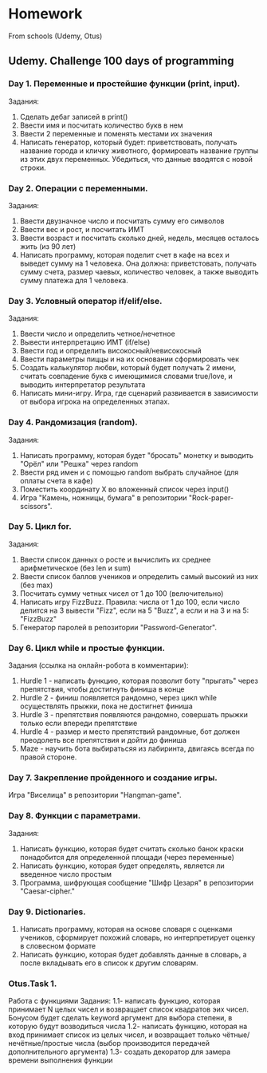 # Homework
From schools (Udemy, Otus)
## Udemy. Challenge 100 days of programming
### Day 1. Переменные и простейшие функции (print, input).
Задания:
1. Сделать дебаг записей в print()
2. Ввести имя и посчитать количество букв в нем
3. Ввести 2 переменные и поменять местами их значения
4. Написать генератор, который будет: приветствовать, получать название города и кличку животного, формировать название группы из этих двух переменных. Убедиться, что данные вводятся с новой строки.
### Day 2. Операции с переменными.
Задания:
1. Ввести двузначное число и посчитать сумму его символов
2. Ввести вес и рост, и посчитать ИМТ
3. Ввести возраст и посчитать сколько дней, недель, месяцев осталось жить (из 90 лет)
4. Написать программу, которая поделит счет в кафе на всех и выведет сумму на 1 человека. Она должна: приветстовать, получать сумму счета, размер чаевых, количество человек, а также выводить сумму платежа для 1 человека.
### Day 3. Условный оператор if/elif/else.
Задания:
1. Ввести число и определить четное/нечетное
2. Вывести интерпретацию ИМТ (if/else)
3. Ввести год и определить високосный/невисокосный
4. Ввести параметры пиццы и на их основании сформировать чек
5. Создать калькулятор любви, который будет получать 2 имени, считать совпадение букв с имеющимися словами true/love, и выводить интерпретатор результата
6. Написать мини-игру. Игра, где сценарий развивается в зависимости от выбора игрока на определенных этапах.
### Day 4. Рандомизация (random).
Задания:
1. Написать программу, которая будет "бросать" монетку и выводить "Орёл" или "Решка" через random
2. Ввести ряд имен и с помощью random выбрать случайное (для оплаты счета в кафе)
3. Поместить координату Х во вложенный список через input()
4. Игра "Камень, ножницы, бумага" в репозитории "Rock-paper-scissors".
### Day 5. Цикл for.
Задания:
1. Ввести список данных о росте и вычислить их среднее арифметическое (без len и sum)
2. Ввести список баллов учеников и определить самый высокий из них (без max)
3. Посчитать сумму четных чисел от 1 до 100 (велючительно)
4. Написать игру FizzBuzz. Правила: числа от 1 до 100, если число делится на 3 вывести "Fizz", если на 5 "Buzz", а если и на 3 и на 5: "FizzBuzz"
5. Генератор паролей в репозитории "Password-Generator".

### Day 6. Цикл while и простые функции.
Задания (ссылка на онлайн-робота в комментарии):
1. Hurdle 1 - написать функцию, которая позволит боту "прыгать" через препятствия, чтобы достигнуть финиша в конце
2. Hurdle 2 - финиш появляется рандомно, через цикл while осуществлять прыжки, пока не достигнет финиша
3. Hurdle 3 - препятствия появляются рандомно, совершать прыжки только если впереди препятствие
4. Hurdle 4 - размер и место препятствий рандомные, бот должен преодолеть все препятствия и дойти до финиша
5. Maze - научить бота выбиратьсяя из лабиринта, двигаясь всегда по правой стороне.

### Day 7. Закрепление пройденного и создание игры.
Игра "Виселица" в репозитории "Hangman-game".

### Day 8. Функции с параметрами.
Задания:
1. Написать функцию, которая будет считать сколько банок краски понадобится для определенной площади (через переменные)
2. Написать функцию, которая будет определять, является ли введенное число простым
3. Программа, шифрующая сообщение "Шифр Цезаря" в репозитории "Caesar-cipher."

### Day 9. Dictionaries.
1. Написать программу, которая на основе словаря с оценками учеников, сформирует похожий словарь, но интерпретирует оценку в словесном формате
2. Написать функцию, которая будет добавлять данные в словарь, а после вкладывать его в список к другим словарям.


### Otus.Task 1.
Работа с функциями
Задания:
1.1- написать функцию, которая принимает N целых чисел и возвращает список квадратов эих чисел. Бонусом будет сделать keyword аргумент для выбора степени, в которую будут возводиться числа
1.2- написать функцию, которая на вход принимает список из целых чисел, и возвращает только чётные/нечётные/простые числа (выбор производится передачей дополнительного аргумента)
1.3- создать декоратор для замера времени выполнения функции